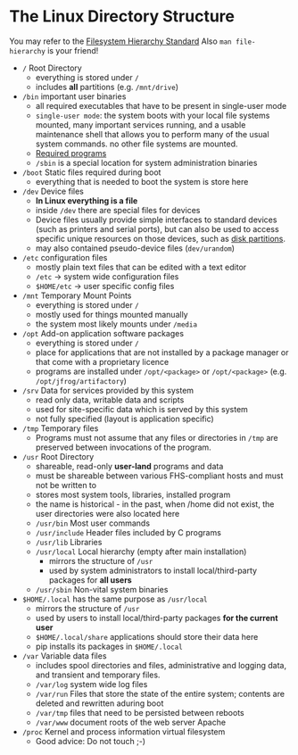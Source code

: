 # The Linux Directory Structure

You may refer to the [Filesystem Hierarchy Standard](https://www.pathname.com/fhs/pub/fhs-2.3.html) Also `man file-hierarchy` is your friend!

- `/` Root Directory
	- everything is stored under `/`
	- includes **all** partitions (e.g. `/mnt/drive`)
- `/bin` important user binaries
	-  all required executables that have to be present in single-user mode
	-  `single-user mode`: the system boots with your local file systems mounted, many important services running, and a usable maintenance shell that allows you to perform many of the usual system commands. no other file systems are mounted.
	- [Required programs](https://www.pathname.com/fhs/pub/fhs-2.3.html#REQUIREMENTS2)
	-  `/sbin` is a special location for system administration binaries
- `/boot` Static files required during boot
	- everything that is needed to boot the system is store here
- `/dev` Device files
	- **In Linux everything is a file**
	- inside `/dev` there are special files for devices
   - Device files usually provide simple interfaces to standard devices (such as printers and serial ports), but can also be used to access specific unique resources on those devices, such as [disk partitions](https://en.wikipedia.org/wiki/Disk_partitioning).
   - may also contained pseudo-device files (`dev/urandom`)
- `/etc` configuration files
	- mostly plain text files that can be edited with a text editor
	- `/etc` -> system wide configuration files
	- `$HOME/etc` -> user specific config files
- `/mnt` Temporary Mount Points
	- everything is stored under `/`
	- mostly used for things mounted manually
	- the system most likely mounts under `/media`
- `/opt` Add-on application software packages
	- everything is stored under `/`
	- place for applications that are not installed by a package manager or that come with a proprietary licence
	- programs are installed under `/opt/<package>` or `/opt/<package>` (e.g. `/opt/jfrog/artifactory`)
- `/srv` Data for services provided by this system
	- read only data, writable data and scripts
	- used for site-specific data which is served by this system
	- not fully specified (layout is application specific)
- `/tmp` Temporary files
	- Programs must not assume that any files or directories in `/tmp` are preserved between invocations of the program.
- `/usr` Root Directory
	- shareable, read-only **user-land** programs and data
	- must be shareable between various FHS-compliant hosts and must not be written to
	- stores most system tools, libraries, installed program
	- the name is historical - in the past, when /home did not exist, the user directories were also located here
	- `/usr/bin` Most user commands
	- `/usr/include` Header files included by C programs
	- `/usr/lib` Libraries
	- `/usr/local` Local hierarchy (empty after main installation)
		- mirrors the structure of `/usr`
		- used by system administrators to install local/third-party packages for **all users**
	- `/usr/sbin` Non-vital system binaries
- `$HOME/.local` has the same purpose as `/usr/local`
	- mirrors the structure of `/usr`
	- used by users to install local/third-party packages **for the current user**
	- `$HOME/.local/share` applications should store their data here
	- pip installs its packages in `$HOME/.local`
- `/var` Variable data files
	- includes spool directories and files, administrative and logging data, and transient and temporary files.
	- `/var/log` system wide log files
	- `/var/run` Files that store the state of the entire system; contents are deleted and rewritten aduring boot
	- `/var/tmp` files that need to be persisted between reboots
	- `/var/www` document roots of the web server Apache
- `/proc` Kernel and process information virtual filesystem
	-  Good advice: Do not touch ;-)
